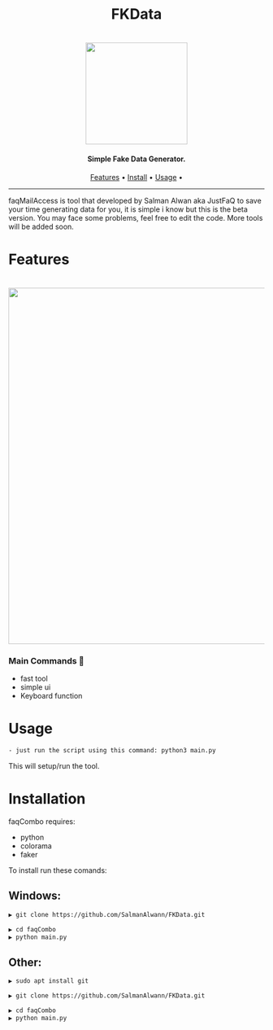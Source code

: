 <h1 align="center">FKData</h1>
<h1 align="center">
  <img src="src/logo.png" width="200px"></a>
  <br>
</h1>
<h4 align="center">Simple Fake Data Generator.</h4>

<p align="center">
  <a href="#features">Features</a> •
  <a href="#installation">Install</a> •
  <a href="#Usage">Usage</a> •
</p>

---


faqMailAccess is tool that developed by Salman Alwan aka JustFaQ to save your time generating data for you, it is simple i know but this is the beta version. You may face some problems, feel free to edit the code. More tools will be added soon.

# Features
<h1 align="left">
  <img src="src/mc.png" width="700px"></a>
  <br>
</h1>
<h3 align="left">Main Commands 🦉</h3>

 - fast tool
 - simple ui
 - Keyboard function

 # Usage

```sh
- just run the script using this command: python3 main.py
```

This will setup/run the tool.

# Installation

faqCombo requires:
- python
- colorama
- faker


To install run these comands:

<h2>Windows: </h2>

```sh
▶ git clone https://github.com/SalmanAlwann/FKData.git
```
```sh
▶ cd faqCombo
▶ python main.py
```

<h2>Other: </h2>

```sh
▶ sudo apt install git
```
```sh
▶ git clone https://github.com/SalmanAlwann/FKData.git
```
```sh
▶ cd faqCombo
▶ python main.py
```

